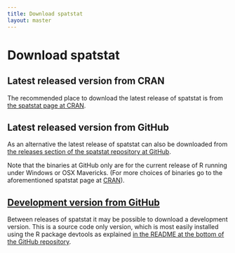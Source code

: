 ```yaml
---
title: Download spatstat
layout: master
---
```


# Download spatstat

## Latest released version from CRAN

The recommended place to download the latest release of
spatstat is from [the spatstat page at CRAN][1].

## Latest released version from GitHub

As an alternative the latest release of spatstat can also be
downloaded from [the releases section of the spatstat repository at
GitHub][2].

Note that the binaries at GitHub only are for the current release of R
running under Windows or OSX Mavericks. (For more choices of binaries
go to the aforementioned spatstat page at [CRAN][1]).

## [Development version from GitHub][3]

Between releases of spatstat it may be possible to download a
development version. This is a source code only version, which is most
easily installed using the R package devtools as explained [in the
README at the bottom of the GitHub repository][3].

[1]: http://www.cran.r-project.org/web/packages/spatstat/index.html

[2]: https://github.com/spatstat/spatstat/releases

[3]: https://github.com/spatstat/spatstat
